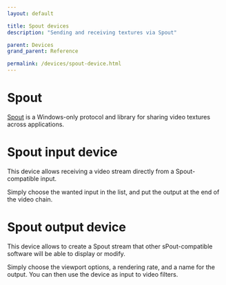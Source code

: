 ```yaml
---
layout: default

title: Spout devices
description: "Sending and receiving textures via Spout"

parent: Devices
grand_parent: Reference

permalink: /devices/spout-device.html
---
```


# Spout

[Spout](https://spout.zeal.co/) is a Windows-only protocol and library for sharing video textures across applications. 

# Spout input device

This device allows receiving a video stream directly from a Spout-compatible input.

Simply choose the wanted input in the list, and put the output at the end of the video chain.

# Spout output device

This device allows to create a Spout stream that other sPout-compatible software will be able to display or modify.

Simply choose the viewport options, a rendering rate, and a name for the output. You can then use the device as input to video filters.
